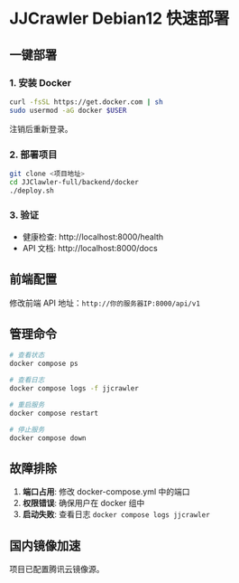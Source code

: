# JJCrawler Debian12 快速部署

## 一键部署

### 1. 安装 Docker
```bash
curl -fsSL https://get.docker.com | sh
sudo usermod -aG docker $USER
```
注销后重新登录。

### 2. 部署项目
```bash
git clone <项目地址>
cd JJClawler-full/backend/docker
./deploy.sh
```

### 3. 验证
- 健康检查: http://localhost:8000/health
- API 文档: http://localhost:8000/docs

## 前端配置

修改前端 API 地址：`http://你的服务器IP:8000/api/v1`

## 管理命令

```bash
# 查看状态
docker compose ps

# 查看日志
docker compose logs -f jjcrawler

# 重启服务
docker compose restart

# 停止服务
docker compose down
```

## 故障排除

1. **端口占用**: 修改 docker-compose.yml 中的端口
2. **权限错误**: 确保用户在 docker 组中
3. **启动失败**: 查看日志 `docker compose logs jjcrawler`

## 国内镜像加速

项目已配置腾讯云镜像源。